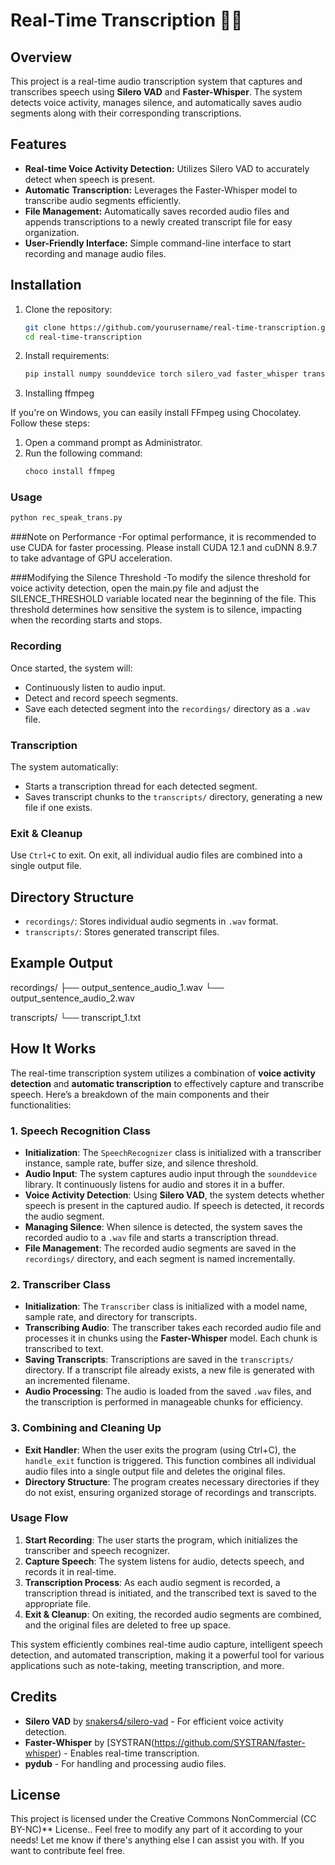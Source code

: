 # Real-Time Transcription 📜🎤

## Overview
This project is a real-time audio transcription system that captures and transcribes speech using **Silero VAD** and **Faster-Whisper**. The system detects voice activity, manages silence, and automatically saves audio segments along with their corresponding transcriptions.

## Features
- **Real-time Voice Activity Detection:** Utilizes Silero VAD to accurately detect when speech is present.
- **Automatic Transcription:** Leverages the Faster-Whisper model to transcribe audio segments efficiently.
- **File Management:** Automatically saves recorded audio files and appends transcriptions to a newly created transcript file for easy organization.
- **User-Friendly Interface:** Simple command-line interface to start recording and manage audio files.

## Installation
1. Clone the repository:
   ```bash
   git clone https://github.com/yourusername/real-time-transcription.git
   cd real-time-transcription

2. Install requirements:
   ```bash
   pip install numpy sounddevice torch silero_vad faster_whisper transformers pydub
3. Installing ffmpeg

If you're on Windows, you can easily install FFmpeg using Chocolatey. Follow these steps:
1. Open a command prompt as Administrator.
2. Run the following command:
   ```bash
   choco install ffmpeg

### Usage
   ```bash
   python rec_speak_trans.py
```

###Note on Performance
-For optimal performance, it is recommended to use CUDA for faster processing. Please install CUDA 12.1 and cuDNN 8.9.7 to take advantage of GPU acceleration.

###Modifying the Silence Threshold
-To modify the silence threshold for voice activity detection, open the main.py file and adjust the SILENCE_THRESHOLD variable located near the beginning of the file. This threshold determines how sensitive the system is to silence, impacting when the recording starts and stops.

### Recording
Once started, the system will:
- Continuously listen to audio input.
- Detect and record speech segments.
- Save each detected segment into the `recordings/` directory as a `.wav` file.

### Transcription
The system automatically:
- Starts a transcription thread for each detected segment.
- Saves transcript chunks to the `transcripts/` directory, generating a new file if one exists.

### Exit & Cleanup
Use `Ctrl+C` to exit. On exit, all individual audio files are combined into a single output file.

## Directory Structure
- `recordings/`: Stores individual audio segments in `.wav` format.
- `transcripts/`: Stores generated transcript files.

## Example Output
recordings/ ├── output_sentence_audio_1.wav └── output_sentence_audio_2.wav

transcripts/ └── transcript_1.txt

 ## How It Works

The real-time transcription system utilizes a combination of **voice activity detection** and **automatic transcription** to effectively capture and transcribe speech. Here’s a breakdown of the main components and their functionalities:

### 1. Speech Recognition Class

- **Initialization**: The `SpeechRecognizer` class is initialized with a transcriber instance, sample rate, buffer size, and silence threshold.
- **Audio Input**: The system captures audio input through the `sounddevice` library. It continuously listens for audio and stores it in a buffer.
- **Voice Activity Detection**: Using **Silero VAD**, the system detects whether speech is present in the captured audio. If speech is detected, it records the audio segment.
- **Managing Silence**: When silence is detected, the system saves the recorded audio to a `.wav` file and starts a transcription thread.
- **File Management**: The recorded audio segments are saved in the `recordings/` directory, and each segment is named incrementally.

### 2. Transcriber Class

- **Initialization**: The `Transcriber` class is initialized with a model name, sample rate, and directory for transcripts.
- **Transcribing Audio**: The transcriber takes each recorded audio file and processes it in chunks using the **Faster-Whisper** model. Each chunk is transcribed to text.
- **Saving Transcripts**: Transcriptions are saved in the `transcripts/` directory. If a transcript file already exists, a new file is generated with an incremented filename.
- **Audio Processing**: The audio is loaded from the saved `.wav` files, and the transcription is performed in manageable chunks for efficiency.

### 3. Combining and Cleaning Up

- **Exit Handler**: When the user exits the program (using Ctrl+C), the `handle_exit` function is triggered. This function combines all individual audio files into a single output file and deletes the original files.
- **Directory Structure**: The program creates necessary directories if they do not exist, ensuring organized storage of recordings and transcripts.

### Usage Flow

1. **Start Recording**: The user starts the program, which initializes the transcriber and speech recognizer.
2. **Capture Speech**: The system listens for audio, detects speech, and records it in real-time.
3. **Transcription Process**: As each audio segment is recorded, a transcription thread is initiated, and the transcribed text is saved to the appropriate file.
4. **Exit & Cleanup**: On exiting, the recorded audio segments are combined, and the original files are deleted to free up space.

This system efficiently combines real-time audio capture, intelligent speech detection, and automated transcription, making it a powerful tool for various applications such as note-taking, meeting transcription, and more.

## Credits
- **Silero VAD** by [snakers4/silero-vad](https://github.com/snakers4/silero-vad) - For efficient voice activity detection.
- **Faster-Whisper** by [SYSTRAN(https://github.com/SYSTRAN/faster-whisper) - Enables real-time transcription.
- **pydub** - For handling and processing audio files.

## License
This project is licensed under the Creative Commons NonCommercial (CC BY-NC)** License.. 
Feel free to modify any part of it according to your needs! Let me know if there's anything else I can assist you with.
If you want to contribute feel free.
